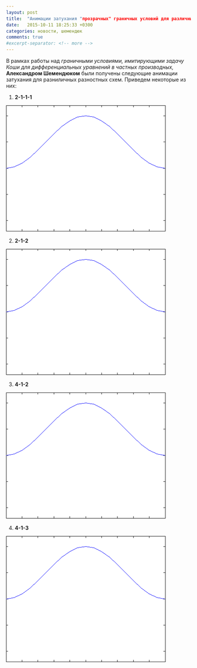 ```yaml
---
layout: post
title:  "Анимации затухания "прозрачных" граничных условий для различных разностных схем"
date:   2015-10-11 18:25:33 +0300
categories: новости, шемендюк
comments: true
#excerpt-separator: <!-- more -->
---
```


В рамках работы над _граничными условиями, имитирующими задачу Коши для дифференциальных уравнений в частных производных,_ **Александром Шемендюком** были получены следующие анимации затухания для разниличных разностных схем. Приведем некоторые из них:

1. **2-1-1-1**

  ![](/images/anim_2_1_1_1_nu_0.70711_t_1.8.gif)

2. **2-1-2**

  ![](/images/anim_2_1_2_nu_0.70711_t_1.8.gif)

3. **4-1-2**

  ![](/images/anim_4_1_2_nu_0.70711_t_1.8.gif)

4. **4-1-3**

  ![](/images/anim_4_1_3_nu_0.70711_t_0.8.gif)
